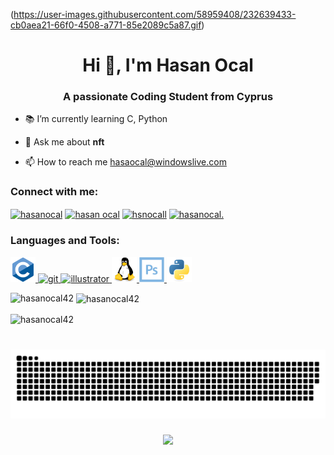 (https://user-images.githubusercontent.com/58959408/232639433-cb0aea21-66f0-4508-a771-85e2089c5a87.gif)

<h1 align="center">Hi 👋, I'm Hasan Ocal</h1>
<h3 align="center">A passionate Coding Student from Cyprus</h3>

- 📚 I’m currently learning C, Python

- 💬 Ask me about **nft**

- 📫 How to reach me hasaocal@windowslive.com

<h3 align="left">Connect with me:</h3>
<p align="left">
<a href="https://twitter.com/hasanocal" target="blank"><img align="center" src="https://raw.githubusercontent.com/rahuldkjain/github-profile-readme-generator/master/src/images/icons/Social/twitter.svg" alt="hasanocal" height="30" width="40" /></a>
<a href="https://linkedin.com/in/hasan ocal" target="blank"><img align="center" src="https://raw.githubusercontent.com/rahuldkjain/github-profile-readme-generator/master/src/images/icons/Social/linked-in-alt.svg" alt="hasan ocal" height="30" width="40" /></a>
<a href="https://instagram.com/hsnocall" target="blank"><img align="center" src="https://raw.githubusercontent.com/rahuldkjain/github-profile-readme-generator/master/src/images/icons/Social/instagram.svg" alt="hsnocall" height="30" width="40" /></a>
<a href="https://discord.gg/hasanocal." target="blank"><img align="center" src="https://raw.githubusercontent.com/rahuldkjain/github-profile-readme-generator/master/src/images/icons/Social/discord.svg" alt="hasanocal." height="30" width="40" /></a>
</p>

<h3 align="left">Languages and Tools:</h3>
<p align="left"> <a href="https://www.cprogramming.com/" target="_blank" rel="noreferrer"> <img src="https://raw.githubusercontent.com/devicons/devicon/master/icons/c/c-original.svg" alt="c" width="40" height="40"/> </a> <a href="https://git-scm.com/" target="_blank" rel="noreferrer"> <img src="https://www.vectorlogo.zone/logos/git-scm/git-scm-icon.svg" alt="git" width="40" height="40"/> </a> <a href="https://www.adobe.com/in/products/illustrator.html" target="_blank" rel="noreferrer"> <img src="https://www.vectorlogo.zone/logos/adobe_illustrator/adobe_illustrator-icon.svg" alt="illustrator" width="40" height="40"/> </a> <a href="https://www.linux.org/" target="_blank" rel="noreferrer"> <img src="https://raw.githubusercontent.com/devicons/devicon/master/icons/linux/linux-original.svg" alt="linux" width="40" height="40"/> </a> <a href="https://www.photoshop.com/en" target="_blank" rel="noreferrer"> <img src="https://raw.githubusercontent.com/devicons/devicon/master/icons/photoshop/photoshop-line.svg" alt="photoshop" width="40" height="40"/> </a> <a href="https://www.python.org" target="_blank" rel="noreferrer"> <img src="https://raw.githubusercontent.com/devicons/devicon/master/icons/python/python-original.svg" alt="python" width="40" height="40"/> </a> </p>

<p><img align="left" src="https://github-readme-stats.vercel.app/api/top-langs?username=hasanocal42&show_icons=true&locale=en&layout=compact" alt="hasanocal42" /></p>

<p>&nbsp;<img align="center" src="https://github-readme-stats.vercel.app/api?username=hasanocal42&show_icons=true&locale=en" alt="hasanocal42" /></p>

<p><img align="center" src="https://github-readme-streak-stats.herokuapp.com/?user=hasanocal42&" alt="hasanocal42" /></p>

###

<br clear="both">

<img src="https://raw.githubusercontent.com/Serverbauer/Serverbauer/output/snake.svg" alt="Snake animation" />

###

<div align="center">
  <img src="https://profile-counter.glitch.me/Serverbauer/count.svg?"  />
</div>

###
